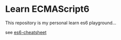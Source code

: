 # Learn ECMAScript6

This repository is my personal learn es6 playground...

see [es6-cheatsheet](https://github.com/DrkSephy/es6-cheatsheet/blob/master/README_zhCn.md)
